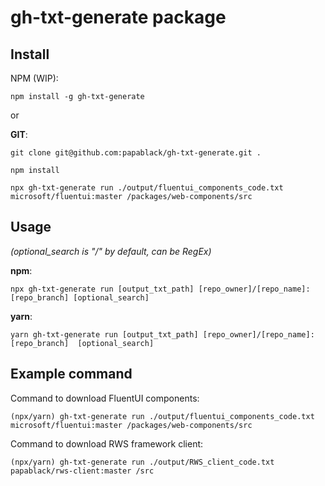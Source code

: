 # gh-txt-generate package

## Install

NPM (WIP):

```shell
npm install -g gh-txt-generate
```

or

**GIT**:

```shell
git clone git@github.com:papablack/gh-txt-generate.git .

npm install

npx gh-txt-generate run ./output/fluentui_components_code.txt microsoft/fluentui:master /packages/web-components/src
```

## Usage

*(optional_search is "/" by default, can be RegEx)*

**npm**:

```shell
npx gh-txt-generate run [output_txt_path] [repo_owner]/[repo_name]:[repo_branch] [optional_search]
```

**yarn**:

```shell
yarn gh-txt-generate run [output_txt_path] [repo_owner]/[repo_name]:[repo_branch]  [optional_search]
```

## Example command

Command to download FluentUI components:

```shell
(npx/yarn) gh-txt-generate run ./output/fluentui_components_code.txt microsoft/fluentui:master /packages/web-components/src
```

Command to download RWS framework client:

```shell
(npx/yarn) gh-txt-generate run ./output/RWS_client_code.txt papablack/rws-client:master /src
```